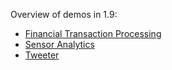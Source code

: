 Overview of demos in 1.9:

* [Financial Transaction Processing](fintrans#fast-data-financial-transaction-processing)
* [Sensor Analytics](sensoranalytics#fast-data-sensor-analytics)
* [Tweeter](tweeter#tweeter)
